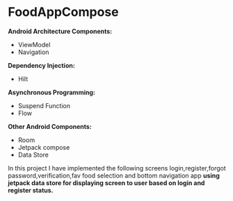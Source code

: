 # FoodAppCompose

**Android Architecture Components:**

* ViewModel
* Navigation

**Dependency Injection:**
* Hilt

**Asynchronous Programming:**
* Suspend Function
* Flow

**Other Android Components:**
* Room
* Jetpack compose
* Data Store

In this project I have implemented the following screens login,register,forgot password,verification,fav food selection and bottom navigation app **using jetpack data store for displaying screen to user based on login and register status.**
